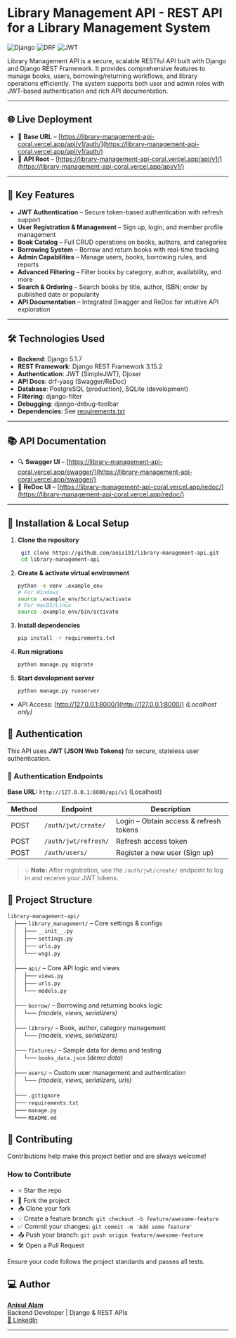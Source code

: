 # Library Management API - REST API for a Library Management System

![Django](https://img.shields.io/badge/Django-5.1.7-green)
![DRF](https://img.shields.io/badge/DRF-3.15.2-red)
![JWT](https://img.shields.io/badge/JWT_Authentication-5.5.0-yellow)

Library Management API is a secure, scalable RESTful API built with Django and Django REST Framework. It provides comprehensive features to manage books, users, borrowing/returning workflows, and library operations efficiently. The system supports both user and admin roles with JWT-based authentication and rich API documentation.

---

## 🌐 Live Deployment

- 🔗 **Base URL** – [https://library-management-api-coral.vercel.app/api/v1/auth/](https://library-management-api-coral.vercel.app/api/v1/auth/)
- 🔗 **API Root** – [https://library-management-api-coral.vercel.app/api/v1/](https://library-management-api-coral.vercel.app/api/v1/)

---

## 🚀 Key Features

- **JWT Authentication** – Secure token-based authentication with refresh support  
- **User Registration & Management** – Sign up, login, and member profile management  
- **Book Catalog** – Full CRUD operations on books, authors, and categories  
- **Borrowing System** – Borrow and return books with real-time tracking  
- **Admin Capabilities** – Manage users, books, borrowing rules, and reports  
- **Advanced Filtering** – Filter books by category, author, availability, and more  
- **Search & Ordering** – Search books by title, author, ISBN; order by published date or popularity  
- **API Documentation** – Integrated Swagger and ReDoc for intuitive API exploration  

---

## 🛠️ Technologies Used

- **Backend**: Django 5.1.7  
- **REST Framework**: Django REST Framework 3.15.2  
- **Authentication**: JWT (SimpleJWT), Djoser  
- **API Docs**: drf-yasg (Swagger/ReDoc)  
- **Database**: PostgreSQL (production), SQLite (development)  
- **Filtering**: django-filter  
- **Debugging**: django-debug-toolbar  
- **Dependencies**: See [requirements.txt](requirements.txt)  

---

## 📚 API Documentation

- 🔍 **Swagger UI** – [https://library-management-api-coral.vercel.app/swagger/](https://library-management-api-coral.vercel.app/swagger/)  
- 📘 **ReDoc UI** – [https://library-management-api-coral.vercel.app/redoc/](https://library-management-api-coral.vercel.app/redoc/)  

---

## 🔧 Installation & Local Setup

1. **Clone the repository**
   ```bash
    git clone https://github.com/anis191/library-management-api.git
    cd library-management-api
   ```
2. **Create & activate virtual environment**
   ```bash
   python -m venv .example_env
   # For Windows
   source .example_env/Scripts/activate
   # For macOS/Linux
   source .example_env/bin/activate
    ```
3. **Install dependencies**
   ```bash
   pip install -r requirements.txt
   ```
4. **Run migrations**
   ```bash
   python manage.py migrate
   ```
5. **Start development server**
   ```bash
   python manage.py runserver
   ```
* API Access:
[http://127.0.0.1:8000/](http://127.0.0.1:8000/) *(Localhost only)*

## 🔐 Authentication
This API uses **JWT (JSON Web Tokens)** for secure, stateless user authentication.

### 📌 Authentication Endpoints
**Base URL:** `http://127.0.0.1:8000/api/v1` (Localhost)

| Method | Endpoint            | Description                      |
|--------|---------------------|--------------------------------|
| POST   | `/auth/jwt/create/` | Login – Obtain access & refresh tokens |
| POST   | `/auth/jwt/refresh/`| Refresh access token            |
| POST   | `/auth/users/`      | Register a new user (Sign up)   |

> 💡 **Note:** After registration, use the `/auth/jwt/create/` endpoint to log in and receive your JWT tokens.

## 📂 Project Structure

`library-management-api/`  
&emsp;├── `library_management/` – Core settings & configs  
&emsp;│&emsp;├── `__init__.py`  
&emsp;│&emsp;├── `settings.py`  
&emsp;│&emsp;├── `urls.py`  
&emsp;│&emsp;└── `wsgi.py`  
&emsp;│  
&emsp;├── `api/` – Core API logic and views  
&emsp;│&emsp;├── `views.py`  
&emsp;│&emsp;├── `urls.py`  
&emsp;│&emsp;└── `models.py`  
&emsp;│  
&emsp;├── `borrow/` – Borrowing and returning books logic  
&emsp;│&emsp;└── *(models, views, serializers)*  
&emsp;│  
&emsp;├── `library/` – Book, author, category management  
&emsp;│&emsp;└── *(models, views, serializers)*  
&emsp;│  
&emsp;├── `fixtures/` – Sample data for demo and testing  
&emsp;│&emsp;└── `books_data.json` *(demo data)*  
&emsp;│  
&emsp;├── `users/` – Custom user management and authentication  
&emsp;│&emsp;└── *(models, views, serializers, urls)*  
&emsp;│  
&emsp;├── `.gitignore`  
&emsp;├── `requirements.txt`  
&emsp;├── `manage.py`  
&emsp;└── `README.md`

## 🤝 Contributing

Contributions help make this project better and are always welcome!

### How to Contribute

- ⭐ Star the repo  
- 🍴 Fork the project  
- 📥 Clone your fork  
- 💡 Create a feature branch: `git checkout -b feature/awesome-feature`  
- ✅ Commit your changes: `git commit -m 'Add some feature'`  
- 📤 Push your branch: `git push origin feature/awesome-feature`  
- 🛠️ Open a Pull Request

Ensure your code follows the project standards and passes all tests.

## 💻 Author

[**Anisul Alam**](https://github.com/anis191)  
Backend Developer | Django & REST APIs  
[🔗 LinkedIn](https://www.linkedin.com/in/anisul-alam-a330042a9/)

---